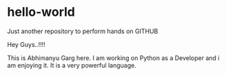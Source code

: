 # hello-world
Just another repository to perform hands on GITHUB


Hey Guys..!!!!

This is Abhimanyu Garg here. I am working on Python as a Developer and i am enjoying it.
It is a very powerful language.

